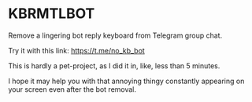# KBRMTLBOT
Remove a lingering bot reply keyboard from Telegram group chat.

Try it with this link: https://t.me/no_kb_bot

This is hardly a pet-project, as I did it in, like, less than 5 minutes.

I hope it may help you with that annoying thingy constantly appearing on your screen even after the bot removal.
